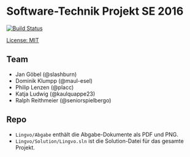 # Software-Technik Projekt SE 2016

[![Build Status](https://travis-ci.com/maul-esel/swt-projekt.svg?token=HgyKnxj87hce8WmYfbna&branch=master)](https://travis-ci.com/maul-esel/swt-projekt)

[License: MIT](./LICENSE)

## Team

* Jan Göbel (@slashburn)
* Dominik Klumpp (@maul-esel)
* Philip Lenzen (@placc)
* Katja Ludwig (@kaulquappe23)
* Ralph Reithmeier (@seniorspielbergo)

## Repo

* `Lingvo/Abgabe` enthält die Abgabe-Dokumente als PDF und PNG.
* `Lingvo/Solution/Lingvo.sln` ist die Solution-Datei für das gesamte Projekt.